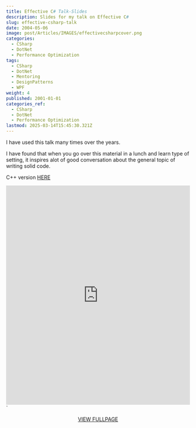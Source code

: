 ```yaml
---
title: Effective C# Talk-Slides
description: Slides for my talk on Effective C#
slug: effective-csharp-talk
date: 2004-05-06
image: post/Articles/IMAGES/effectivecsharpcover.png
categories:
  - CSharp
  - DotNet
  - Performance Optimization
tags:
  - CSharp
  - DotNet
  - Mentoring
  - DesignPatterns
  - WPF
weight: 4
published: 2001-01-01
categories_ref:
  - CSharp
  - DotNet
  - Performance Optimization
lastmod: 2025-03-14T15:45:30.321Z
---
```

<!-- ecsharpcover.png 
csharpblue.png
--> 

I have used this talk many times over the years.

I have found that when you go over this material in a lunch and learn type of setting, it inspires alot of good conversation about the general topic of writing solid code.

C++ version [HERE](/post/cpp/effective-cpp/index.md)

<embed src="https://brianbraatz.com/portfolio/Effective%20C%20Sharp%202017.pdf" type="application/pdf" width="100%" height="600px">\`

<div style="text-align: center;"> 
<a href="https://brianbraatz.com/portfolio/Effective%20C%20Sharp%202017.pdf" style="text-align:center; text-decoration: underline">VIEW FULLPAGE</a><br>

</div>

<!--

<a href="https://www.amazon.com/Effective-Covers-Content-Update-Program/dp/0672337878/" style="text-align:center; text-decoration: underline">Effective C++ Amazon Link</a>
-->
